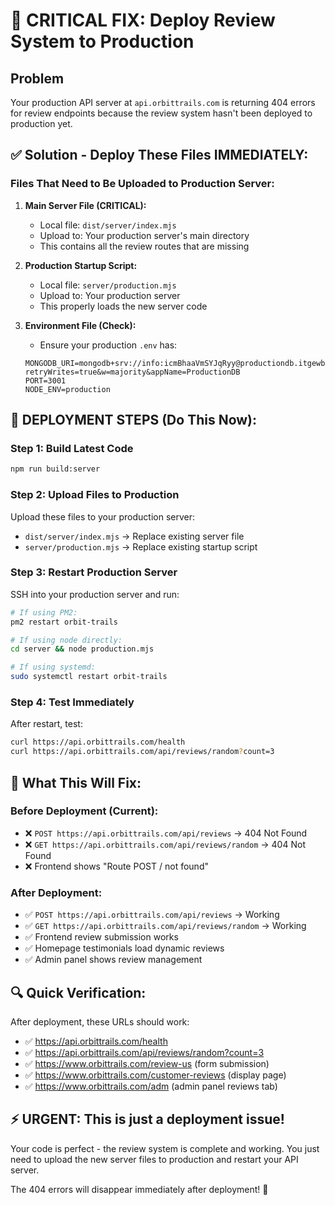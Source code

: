 # 🚨 CRITICAL FIX: Deploy Review System to Production

## Problem
Your production API server at `api.orbittrails.com` is returning 404 errors for review endpoints because the review system hasn't been deployed to production yet.

## ✅ Solution - Deploy These Files IMMEDIATELY:

### Files That Need to Be Uploaded to Production Server:

1. **Main Server File (CRITICAL):**
   - Local file: `dist/server/index.mjs`
   - Upload to: Your production server's main directory
   - This contains all the review routes that are missing

2. **Production Startup Script:**
   - Local file: `server/production.mjs` 
   - Upload to: Your production server
   - This properly loads the new server code

3. **Environment File (Check):**
   - Ensure your production `.env` has:
   ```
   MONGODB_URI=mongodb+srv://info:icmBhaaVmSYJqRyy@productiondb.itgewbu.mongodb.net/?retryWrites=true&w=majority&appName=ProductionDB
   PORT=3001
   NODE_ENV=production
   ```

## 🚀 DEPLOYMENT STEPS (Do This Now):

### Step 1: Build Latest Code
```bash
npm run build:server
```

### Step 2: Upload Files to Production
Upload these files to your production server:
- `dist/server/index.mjs` → Replace existing server file
- `server/production.mjs` → Replace existing startup script

### Step 3: Restart Production Server
SSH into your production server and run:
```bash
# If using PM2:
pm2 restart orbit-trails

# If using node directly:
cd server && node production.mjs

# If using systemd:
sudo systemctl restart orbit-trails
```

### Step 4: Test Immediately
After restart, test:
```bash
curl https://api.orbittrails.com/health
curl https://api.orbittrails.com/api/reviews/random?count=3
```

## 🎯 What This Will Fix:

### Before Deployment (Current):
- ❌ `POST https://api.orbittrails.com/api/reviews` → 404 Not Found
- ❌ `GET https://api.orbittrails.com/api/reviews/random` → 404 Not Found
- ❌ Frontend shows "Route POST / not found"

### After Deployment:
- ✅ `POST https://api.orbittrails.com/api/reviews` → Working
- ✅ `GET https://api.orbittrails.com/api/reviews/random` → Working  
- ✅ Frontend review submission works
- ✅ Homepage testimonials load dynamic reviews
- ✅ Admin panel shows review management

## 🔍 Quick Verification:

After deployment, these URLs should work:
- ✅ https://api.orbittrails.com/health
- ✅ https://api.orbittrails.com/api/reviews/random?count=3
- ✅ https://www.orbittrails.com/review-us (form submission)
- ✅ https://www.orbittrails.com/customer-reviews (display page)
- ✅ https://www.orbittrails.com/adm (admin panel reviews tab)

## ⚡ URGENT: This is just a deployment issue!

Your code is perfect - the review system is complete and working. You just need to upload the new server files to production and restart your API server.

The 404 errors will disappear immediately after deployment! 🎉
